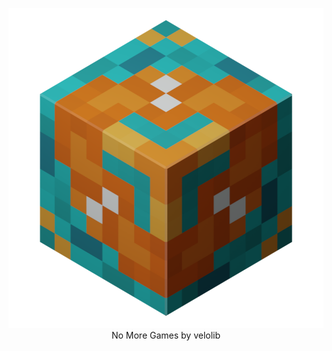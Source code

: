 <p align="center">
    <img src="assets/XMG_Logo-render.png" alt ="No More Games Logo" height= "512" width="512 />
</p>

<h3 align="center"> No More Games by velolib </h3>
